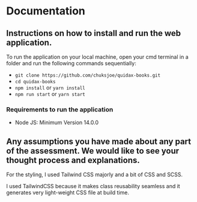 # Documentation

## Instructions on how to install and run the web application.

To run the application on your local machine, open your cmd terminal in a folder and run the following commands sequentially:

- `git clone https://github.com/chuksjoe/quidax-books.git`
- `cd quidax-books`
- `npm install` or `yarn install`
- `npm run start` or `yarn start`

### Requirements to run the application

- Node JS: Minimum Version 14.0.0


## Any assumptions you have made about any part of the assessment. We would like to see your thought process and explanations.

For the styling, I used Tailwind CSS majorly and a bit of CSS and SCSS.

I used TailwindCSS because it makes class reusability seamless and it generates very light-weight CSS file at build time.

